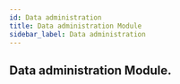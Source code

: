 ```yaml
---
id: Data administration
title: Data administration Module
sidebar_label: Data administration
---
```

## Data administration Module.

